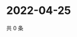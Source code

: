 # 2022-04-25

共 0 条

<!-- BEGIN WEIBO -->
<!-- 最后更新时间 Mon Apr 25 2022 11:42:14 GMT+0800 (China Standard Time) -->

<!-- END WEIBO -->
